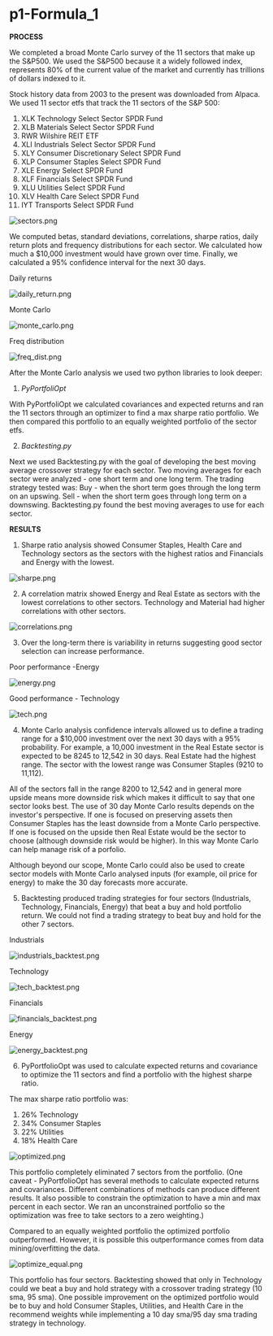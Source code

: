 # p1-Formula_1 

**PROCESS**

We completed a broad Monte Carlo survey of the 11 sectors that make up the S&P500. We used the S&P500 because it a widely followed index, represents 80% of the current value of the market and currently has trillions of dollars indexed to it. 


Stock history data from 2003 to the present was downloaded from Alpaca. We used 11 sector etfs that track the 11 sectors of the S&P 500: 

1. XLK  Technology Select Sector SPDR Fund
2. XLB  Materials Select Sector SPDR Fund
3. RWR  Wilshire REIT ETF
4. XLI  Industrials Select Sector SPDR Fund
5. XLY  Consumer Discretionary Select SPDR Fund
6. XLP  Consumer Staples Select SPDR Fund
7. XLE  Energy Select SPDR Fund
8. XLF  Financials Select SPDR Fund
9. XLU  Utilities Select SPDR Fund
10. XLV  Health Care Select SPDR Fund
11. IYT  Transports Select SPDR Fund

![sectors.png](Images/sectors.png)

We computed betas, standard deviations, correlations, sharpe ratios, daily return plots and frequency distributions for each sector. We calculated how much a $10,000 investment would have grown over time. Finally, we calculated a 95% confidence interval for the next 30 days. 

Daily returns

![daily_return.png](Images/daily_return.png)

Monte Carlo

![monte_carlo.png](Images/monte_carlo.png)

Freq distribution

![freq_dist.png](Images/freq_dist.png)


After the Monte Carlo analysis we used two python libraries to look deeper:

1. *PyPortfoliOpt*

With PyPortfoliOpt we calculated covariances and expected returns and ran the 11 sectors through an optimizer to find a max sharpe ratio portfolio. We then compared this portfolio to an equally weighted portfolio of the sector etfs. 

2. *Backtesting.py*

Next we used Backtesting.py with the goal of developing the best moving average crossover strategy for each sector. Two moving averages for each sector were analyzed - one short term and one long term. The trading strategy tested was: Buy - when the short term goes through the long term on an upswing.  Sell - when the short term goes through long term on a downswing. Backtesting.py found the best moving averages to use for each sector.

**RESULTS**

1. Sharpe ratio analysis showed Consumer Staples, Health Care and Technology sectors as the sectors with the highest ratios and  Financials and Energy with the lowest. 

![sharpe.png](Images/sharpe.png)

2. A correlation matrix showed Energy and Real Estate as sectors with the lowest correlations to other sectors. Technology and Material had higher correlations with other sectors. 
 
![correlations.png](Images/correlations.png)

3. Over the long-term there is variability in returns suggesting good sector selection can increase performance. 

Poor performance -Energy

![energy.png](Images/energy.png)

Good performance - Technology

![tech.png](Images/tech.png)

4. Monte Carlo analysis confidence intervals allowed us to define a trading range for a $10,000 investment over the next 30 days with a 95% probability. For example, a 10,000 investment in the Real Estate sector is expected to be 8245 to 12,542 in 30 days. Real Estate had the highest range. The sector with the lowest range was Consumer Staples (9210 to 11,112). 

All of the sectors fall in the range 8200 to 12,542 and in general more upside means more downside risk which makes it difficult to say that one sector looks best. The use of 30 day Monte Carlo results depends on the investor's perspective. If one is focused on preserving assets then Consumer Staples has the least downside from a Monte Carlo perspective. If one is focused on the upside then Real Estate would be the sector to choose (although downside risk would be higher). In this way Monte Carlo can help manage risk of a porfolio. 

Although beyond our scope, Monte Carlo could also be used to create sector models with Monte Carlo analysed inputs (for example, oil price for energy) to make the 30 day forecasts more accurate. 

5. Backtesting produced trading strategies for four sectors (Industrials, Technology, Financials, Energy) that beat a buy and hold portfolio return. We could not find a trading strategy to beat buy and hold for the other 7 sectors. 

Industrials

![industrials_backtest.png](Images/industrials_backtest.png)


Technology

![tech_backtest.png](Images/tech_backtest.png)


Financials

![financials_backtest.png](Images/financials_backtest.png)

Energy

![energy_backtest.png](Images/energy_backtest.png)

6. PyPortfolioOpt was used to calculate expected returns and covariance to optimize the 11 sectors and find a portfolio with the highest sharpe ratio. 

The max sharpe ratio portfolio was:

1. 26% Technology
2. 34% Consumer Staples
3. 22% Utilities
4. 18% Health Care

![optimized.png](Images/optimized.png)

This portfolio completely eliminated 7 sectors from the portfolio. (One caveat - PyPortfolioOpt has several methods to calculate expected returns and covariances. Different combinations of methods can produce different results. It also possible to constrain the optimization to have a min and max percent in each sector. We ran an unconstrained portfolio so the optimization was free to take sectors to a zero weighting.) 

Compared to an equally weighted portfolio the optimized portfolio outperformed. However, it is possible this outperformance comes from data mining/overfitting the data. 

![optimize_equal.png](Images/optimize_equal.png)


This portfolio has four sectors. Backtesting showed that only in Technology could we beat a buy and hold strategy with a crossover trading strategy (10 sma, 95 sma). One possible improvement on the optimized portfolio would be to buy and hold Consumer Staples, Utilities, and Health Care in the recommend weights while implementing a 10 day sma/95 day sma trading strategy in technology. 






















